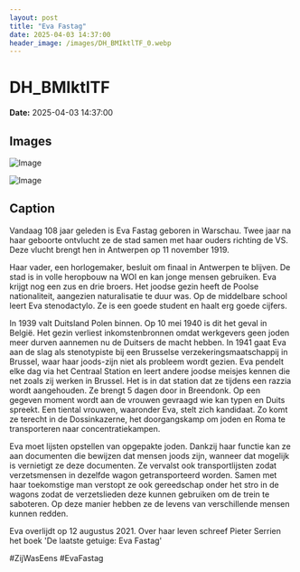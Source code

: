 ```yaml
---
layout: post
title: "Eva Fastag"
date: 2025-04-03 14:37:00
header_image: /images/DH_BMIktlTF_0.webp
---
```


# DH_BMIktlTF

**Date:** 2025-04-03 14:37:00

## Images

![Image](/zij.was.eens/images/DH_BMIktlTF_0.webp)

![Image](/zij.was.eens/images/DH_BMIktlTF_1.webp)

## Caption

Vandaag 108 jaar geleden is Eva Fastag geboren in Warschau. Twee jaar na haar geboorte ontvlucht ze de stad samen met haar ouders richting de VS. Deze vlucht brengt hen in Antwerpen op 11 november 1919.

Haar vader, een horlogemaker, besluit om finaal in Antwerpen te blijven. De stad is in volle heropbouw na WOI en kan jonge mensen gebruiken. Eva krijgt nog een zus en drie broers. Het joodse gezin heeft de Poolse nationaliteit, aangezien naturalisatie te duur was. Op de middelbare school leert Eva stenodactylo. Ze is een goede student en haalt erg goede cijfers.

In 1939 valt Duitsland Polen binnen. Op 10 mei 1940 is dit het geval in België. Het gezin verliest inkomstenbronnen omdat werkgevers geen joden meer durven aannemen nu de Duitsers de macht hebben. In 1941 gaat Eva aan de slag als stenotypiste bij een Brusselse verzekeringsmaatschappij in Brussel, waar haar joods-zijn niet als probleem wordt gezien. Eva pendelt elke dag via het Centraal Station en leert andere joodse meisjes kennen die net zoals zij werken in Brussel. Het is in dat station dat ze tijdens een razzia wordt aangehouden. Ze brengt 5 dagen door in Breendonk. Op een gegeven moment wordt aan de vrouwen gevraagd wie kan typen en Duits spreekt. Een tiental vrouwen, waaronder Eva, stelt zich kandidaat. Zo komt ze terecht in de Dossinkazerne, het doorgangskamp om joden en Roma te transporteren naar concentratiekampen.

Eva moet lijsten opstellen van opgepakte joden. Dankzij haar functie kan ze aan documenten die bewijzen dat mensen joods zijn, wanneer dat mogelijk is vernietigt ze deze documenten. Ze vervalst ook transportlijsten zodat verzetsmensen in dezelfde wagon getransporteerd worden. Samen met haar toekomstige man verstopt ze ook gereedschap onder het stro in de wagons zodat de verzetslieden deze kunnen gebruiken om de trein te saboteren. Op deze manier hebben ze de levens van verschillende mensen kunnen redden. 

Eva overlijdt op 12 augustus 2021. Over haar leven schreef Pieter Serrien het boek 'De laatste getuige: Eva Fastag'

#ZijWasEens #EvaFastag

